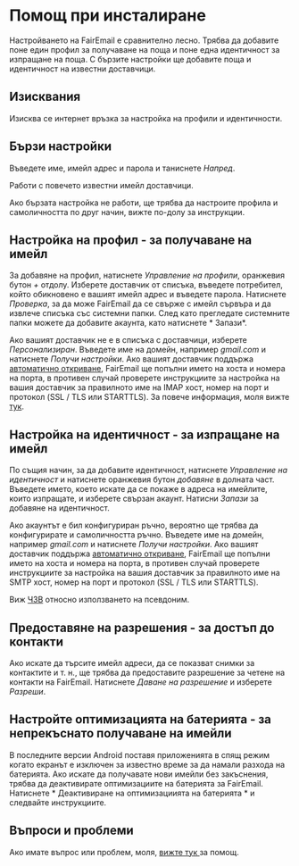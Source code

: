 # Помощ при инсталиране

Настройването на FairEmail е сравнително лесно. Трябва да добавите поне един профил за получаване на поща и поне една идентичност за изпращане на поща. С бързите настройки ще добавите поща и идентичност на известни доставчици.

## Изисквания

Изисква се интернет връзка за настройка на профили и идентичности.

## Бързи настройки

Въведете име, имейл адрес и парола и таниснете *Напред*.

Работи с повечето известни имейл доставчици.

Ако бързата настройка не работи, ще трябва да настроите профила и самоличността по друг начин, вижте по-долу за инструкции.

## Настройка на профил - за получаване на имейл

За добавяне на профил, натиснете *Управление на профили*, оранжевия бутон *+* отдолу. Изберете доставчик от списъка, въведете потребител, който обикновено е вашият имейл адрес и въведете парола. Натиснете *Проверка*, за да може FairEmail да се свърже с имейл сървъра и да извлече списъка със системни папки. След като прегледате системните папки можете да добавите акаунта, като натиснете * Запази*.

Ако вашият доставчик не е в списъка с доставчици, изберете *Персонализиран*. Въведете име на домейн, например *gmail.com* и натиснете *Получи настройки*. Ако вашият доставчик поддържа [автоматично откриване](https://tools.ietf.org/html/rfc6186), FairEmail ще попълни името на хоста и номера на порта, в противен случай проверете инструкциите за настройка на вашия доставчик за правилното име на IMAP хост, номер на порт и протокол (SSL / TLS или STARTTLS). За повече информация, моля вижте [тук](https://github.com/M66B/FairEmail/blob/master/FAQ.md#authorizing-accounts).

## Настройка на идентичност - за изпращане на имейл

По същия начин, за да добавите идентичност, натиснете *Управление на идентичност* и натиснете оранжевия бутон *добавяне* в долната част. Въведете името, което искате да се покаже в адреса на имейлите, които изпращате, и изберете свързан акаунт. Натисни *Запази* за добавяне на идентичност.

Ако акаунтът е бил конфигуриран ръчно, вероятно ще трябва да конфигурирате и самоличността ръчно. Въведете име на домейн, например *gmail.com* и натиснете *Получи настройки*. Ако вашият доставчик поддържа [автоматично откриване](https://tools.ietf.org/html/rfc6186), FairEmail ще попълни името на хоста и номера на порта, в противен случай проверете инструкциите за настройка на вашия доставчик за правилното име на SMTP хост, номер на порт и протокол (SSL / TLS или STARTTLS).

Виж [ЧЗВ](https://github.com/M66B/FairEmail/blob/master/FAQ.md#FAQ9) относно използването на псевдоним.

## Предоставяне на разрешения - за достъп до контакти

Ако искате да търсите имейл адреси, да се показват снимки за контактите и т. н., ще трябва да предоставите разрешение за четене на контакти на FairEmail. Натиснете *Даване на разрешение* и изберете *Разреши*.

## Настройте оптимизацията на батерията - за непрекъснато получаване на имейли

В последните версии Android поставя приложенията в спящ режим когато екранът е изключен за известно време за да намали разхода на батерията. Ако искате да получавате нови имейли без закъснения, трябва да деактивирате оптимизациите на батерията за FairEmail. Натиснете * Деактивиране на оптимизациията на батерията * и следвайте инструкциите.

## Въпроси и проблеми

Ако имате въпрос или проблем, моля, [ вижте тук ](https://github.com/M66B/FairEmail/blob/master/FAQ.md) за помощ.